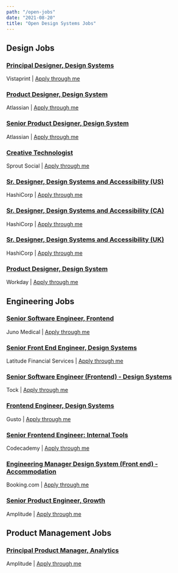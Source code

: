 ```yaml
---
path: "/open-jobs"
date: "2021-08-20"
title: "Open Design Systems Jobs"
---
```


## Design Jobs

### [Principal Designer, Design Systems](https://www.linkedin.com/jobs/view/2626942765/)

Vistaprint | [Apply through me](https://forms.gle/9wTsFTA6J2B37dsi8)

### [Product Designer, Design System](https://jobs.lever.co/atlassian/04c69d75-11d2-455b-b4db-9557670651e9?lever-via=mchz33OSqn)

Atlassian | [Apply through me](https://forms.gle/9wTsFTA6J2B37dsi8)

### [Senior Product Designer, Design System](https://jobs.lever.co/atlassian/ab45ae10-c95f-4f9c-86a3-0a88b5eb5cb5?lever-via=mchz33OSqn)

Atlassian | [Apply through me](https://forms.gle/9wTsFTA6J2B37dsi8)

### [Creative Technologist](https://sproutsocial.com/careers/open-positions/?amp#/2953236/creative-technologist)

Sprout Social | [Apply through me](https://forms.gle/9wTsFTA6J2B37dsi8)

### [Sr. Designer, Design Systems and Accessibility (US)](https://www.hashicorp.com/job/3139270)

HashiCorp | [Apply through me](https://forms.gle/9wTsFTA6J2B37dsi8)

### [Sr. Designer, Design Systems and Accessibility (CA)](https://www.hashicorp.com/job/3139746)

HashiCorp | [Apply through me](https://forms.gle/9wTsFTA6J2B37dsi8)

### [Sr. Designer, Design Systems and Accessibility (UK)](https://www.hashicorp.com/job/3139745)

HashiCorp | [Apply through me](https://forms.gle/9wTsFTA6J2B37dsi8)

### [Product Designer, Design System​](https://workday.wd5.myworkdayjobs.com/Workday/job/USA-CA-San-Francisco/Product-Designer---Design-System_JR-53027)

​Workday | [Apply through me](https://forms.gle/9wTsFTA6J2B37dsi8)

## Engineering Jobs

### [Senior Software Engineer, Frontend](https://jobs.lever.co/junomedical/5c2e3dbe-b6a4-4daa-8768-628a84fca279)

Juno Medical | [Apply through me](https://forms.gle/9wTsFTA6J2B37dsi8)

### [Senior Front End Engineer, Design Systems](https://www.seek.com.au/job/53019326)

Latitude Financial Services | [Apply through me](https://forms.gle/9wTsFTA6J2B37dsi8)

### [Senior Software Engineer (Frontend) - Design Systems](https://www.exploretock.com/join/careers/senior-software-engineer-frontend-design-systems)

Tock | [Apply through me](https://forms.gle/9wTsFTA6J2B37dsi8)

### [​Frontend Engineer, Design Systems​](https://boards.greenhouse.io/gusto/jobs/3155237)

Gusto​ | [Apply through me](https://forms.gle/9wTsFTA6J2B37dsi8)

### [Senior Frontend Engineer: Internal Tools​](https://www.codecademy.com/about/jobs?gh_jid=5425949002)

​Codecademy | [Apply through me](https://forms.gle/9wTsFTA6J2B37dsi8)

### [​Engineering Manager Design System (Front end) - Accommodation​](https://jobs.booking.com/careers?pid=562949954490438)

Booking.com | [Apply through me](https://forms.gle/9wTsFTA6J2B37dsi8)

### [Senior Product Engineer, Growth](https://lnkd.in/dnnaPS-J)

Amplitude | [Apply through me](https://forms.gle/9wTsFTA6J2B37dsi8)

## Product Management Jobs

### [Principal Product Manager, Analytics](https://lnkd.in/dEf8-w3b)

Amplitude | [Apply through me](https://forms.gle/9wTsFTA6J2B37dsi8)
